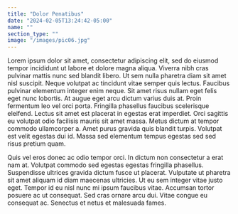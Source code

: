 ```yaml
---
title: "Dolor Penatibus"
date: "2024-02-05T13:24:42-05:00"
name: ""
section_type: ""
image: "/images/pic06.jpg"
---
```


Lorem ipsum dolor sit amet, consectetur adipiscing elit, sed do eiusmod tempor incididunt ut labore et dolore magna aliqua. Viverra nibh cras pulvinar mattis nunc sed blandit libero. Ut sem nulla pharetra diam sit amet nisl suscipit. Neque volutpat ac tincidunt vitae semper quis lectus. Faucibus pulvinar elementum integer enim neque. Sit amet risus nullam eget felis eget nunc lobortis. At augue eget arcu dictum varius duis at. Proin fermentum leo vel orci porta. Fringilla phasellus faucibus scelerisque eleifend. Lectus sit amet est placerat in egestas erat imperdiet. Orci sagittis eu volutpat odio facilisis mauris sit amet massa. Metus dictum at tempor commodo ullamcorper a. Amet purus gravida quis blandit turpis. Volutpat est velit egestas dui id. Massa sed elementum tempus egestas sed sed risus pretium quam.

Quis vel eros donec ac odio tempor orci. In dictum non consectetur a erat nam at. Volutpat commodo sed egestas egestas fringilla phasellus. Suspendisse ultrices gravida dictum fusce ut placerat. Vulputate ut pharetra sit amet aliquam id diam maecenas ultricies. Ut eu sem integer vitae justo eget. Tempor id eu nisl nunc mi ipsum faucibus vitae. Accumsan tortor posuere ac ut consequat. Sed cras ornare arcu dui. Vitae congue eu consequat ac. Senectus et netus et malesuada fames.
